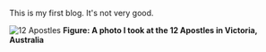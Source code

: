 ﻿This is my first blog. It's not very good.

![12 Apostles](../../_blogs/my-first-blog/image.avif)
**Figure: A photo I took at the 12 Apostles in Victoria, Australia**